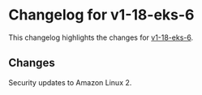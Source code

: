 # Changelog for v1-18-eks-6

This changelog highlights the changes for [v1-18-eks-6](https://github.com/aws/eks-distro/tree/v1-18-eks-6).

## Changes
Security updates to Amazon Linux 2.
